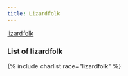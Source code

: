 ```yaml
---
title: Lizardfolk
---
```


[lizardfolk](https://en.wikipedia.org/wiki/Lizardfolk)

### List of lizardfolk

{% include charlist race="lizardfolk" %}
